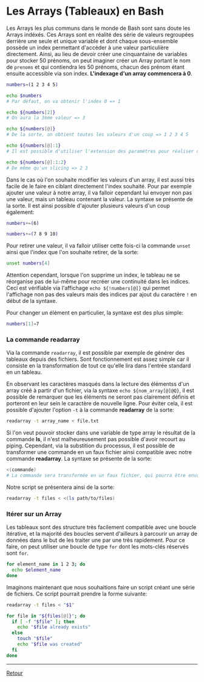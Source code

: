 # Les Arrays (Tableaux) en Bash

Les Arrays les plus communs dans le monde de Bash sont sans doute les Arrays indéxés. Ces Arrays sont en réalité des série de valeurs regroupées derrière une seule et unique variable et dont chaque sous-ensemble possède un index permettant d'accéder à une valeur particulière directement. Ainsi, au lieu de devoir créer une cinquantaine de variables pour stocker 50 prénoms, on peut imaginer créer un Array portant le nom de `prenoms` et qui contiendra les 50 prénoms, chacun des prénom étant ensuite accessible via son index. **L'indexage d'un array commencera à 0**.

```bash
numbers=(1 2 3 4 5)

echo $numbers
# Par défaut, on va obtenir l'index 0 => 1

echo ${numbers[2]}
# On aura la 3ème valeur => 3

echo ${numbers[@]}
# De la sorte, on obtient toutes les valeurs d'un coup => 1 2 3 4 5 

echo ${numbers[@]:1}
# Il est possible d'utiliser l'extension des paramètres pour réaliser un offset de l'Array => 2 3 4 5

echo ${numbers[@]:1:2}
# De même qu'un slicing => 2 3 
```

Dans le cas où l'on souhaite modifier les valeurs d'un array, il est aussi très facile de le faire en ciblant directement l'index souhaité. Pour par exemple ajouter une valeur à notre array, il va falloir cependant lui envoyer non pas une valeur, mais un tableau contenant la valeur. La syntaxe se présente de la sorte. Il est ainsi possible d'ajouter plusieurs valeurs d'un coup également:

```bash
numbers+=(6)

numbers+=(7 8 9 10)
```

Pour retirer une valeur, il va falloir utiliser cette fois-ci la commande `unset` ainsi que l'index que l'on souhaite retirer, de la sorte:

```bash
unset numbers[4]
```

Attention cependant, lorsque l'on supprime un index, le tableau ne se réorganise pas de lui-même pour recréer une continuité dans les indices. Ceci est vérifiable via l'affichage `echo ${!numbers[@]}` qui permet l'affichage non pas des valeurs mais des indices par ajout du caractère `!` en début de la syntaxe.

Pour changer un élément en particulier, la syntaxe est des plus simple: 

```bash
numbers[1]=7
```

### La commande readarray

Via la commande `readarray`, il est possible par exemple de générer des tableaux depuis des fichiers. Sont fonctionnement est assez simple car il consiste en la transformation de tout ce qu'elle lira dans l'entrée standard en un tableau. 

En observant les caractères masqués dans la lecture des élémentss d'un array créé à partir d'un fichier, via la syntaxe `echo ${nom_array[@]@Q}`, il est possible de remarquer que les éléments ne seront pas clairement définis et porteront en leur sein le caractère de nouvelle ligne. Pour éviter cela, il est possible d'ajouter l'option `-t` à la commande **readarray** de la sorte:

```bash
readarray -t array_name < file.txt
```

Si l'on veut pouvoir stocker dans une variable de type array le résultat de la commande **ls**, il n'est malheureusement pas possible d'avoir recourt au piping. Cependant, via la substition du processus, il est possible de transformer une commande en un faux fichier ainsi compatible avec notre commande **readarray**. La syntaxe se présente de la sorte:

```bash
<(commande) 
# La commande sera transformée en un faux fichier, qui pourra être envoyé via une redirection à l'entrée standard d'une autre commande
```

Notre script se présentera ainsi de la sorte:

```bash
readarray -t files < <(ls path/to/files)
```

### Itérer sur un Array

Les tableaux sont des structure très facilement compatible avec une boucle itérative, et la majorité des boucles servent d'ailleurs à parcourir un array de données dans le but de les traiter une par une très rapidement. Pour ce faire, on peut utiliser une boucle de type `for` dont les mots-clés réservés sont `for`.

```bash
for element_name in 1 2 3; do
  echo $element_name
done
```

Imaginons maintenant que nous souhaitions faire un script créant une série de fichiers. Ce script pourrait prendre la forme suivante:

```bash
readarray -t files < "$1"

for file in "${files[@]}"; do
  if [ -f "$file" ]; then
    echo "$file already exists"
  else
    touch "$file"
    echo "$file was created"
  fi
done
```

---

[Retour](../README.md)